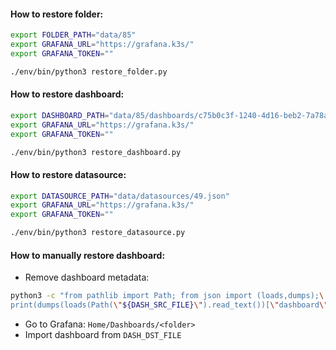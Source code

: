 #### How to restore folder:
```bash
export FOLDER_PATH="data/85"
export GRAFANA_URL="https://grafana.k3s/"
export GRAFANA_TOKEN=""
```
```bash
./env/bin/python3 restore_folder.py
```

#### How to restore dashboard:
```bash
export DASHBOARD_PATH="data/85/dashboards/c75b0c3f-1240-4d16-beb2-7a78a152269d.json"
export GRAFANA_URL="https://grafana.k3s/"
export GRAFANA_TOKEN=""
```
```bash
./env/bin/python3 restore_dashboard.py
```

#### How to restore datasource:
```bash
export DATASOURCE_PATH="data/datasources/49.json"
export GRAFANA_URL="https://grafana.k3s/"
export GRAFANA_TOKEN=""
```
```bash
./env/bin/python3 restore_datasource.py
```

#### How to manually restore dashboard:
- Remove dashboard metadata:
```bash
python3 -c "from pathlib import Path; from json import (loads,dumps);\
print(dumps(loads(Path(\"${DASH_SRC_FILE}\").read_text())[\"dashboard\"]))" > "${DASH_DST_FILE}"
```
- Go to Grafana: `Home/Dashboards/<folder>`
- Import dashboard from `DASH_DST_FILE`
